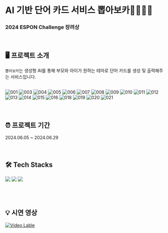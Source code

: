 # AI 기반 단어 카드 서비스 뽑아보카👨‍👩‍👧‍👦

### 2024 ESPON Challenge 장려상

<br>

## 🖥️ 프로젝트 소개
`뽑아보카`는 생성형 AI를 통해 부모와 아이가 원하는 테마로 단어 카드를 생성 및 출력해주는 서비스입니다. <br><br>

![001](https://github.com/BbobaVoca/BbobaVoca/assets/80433455/87977cdf-c9cd-437b-b4fa-aecb9e524028)
![003](https://github.com/BbobaVoca/BbobaVoca/assets/80433455/140cda1a-6efa-46aa-95d4-4af07894072f)
![004](https://github.com/BbobaVoca/BbobaVoca/assets/80433455/228b1e7c-8b28-4ae9-b604-3ad3b459c6b8)
![005](https://github.com/BbobaVoca/BbobaVoca/assets/80433455/ed32d440-cd3a-40ef-9985-495c093a91d4)
![006](https://github.com/BbobaVoca/BbobaVoca/assets/80433455/3a17b528-26b2-4cb0-a720-0ea793a6c9a5)
![007](https://github.com/BbobaVoca/BbobaVoca/assets/80433455/bd85b9ba-aba0-491e-a8d6-0104e37938ad)
![008](https://github.com/BbobaVoca/BbobaVoca/assets/80433455/b713899d-8fa8-42ed-a9c6-c260605dfbb6)
![009](https://github.com/BbobaVoca/BbobaVoca/assets/80433455/cf8fb1f6-e276-4cc3-aae7-c1ce8d18ed19)
![010](https://github.com/BbobaVoca/BbobaVoca/assets/80433455/b87ce0af-387c-49ad-ad1a-cf4a5aa1a89d)
![011](https://github.com/BbobaVoca/BbobaVoca/assets/80433455/b0cf072a-13d0-476f-ad79-cb0918f627cb)
![012](https://github.com/BbobaVoca/BbobaVoca/assets/80433455/c3d95283-9722-4dcf-a45d-b12dcaf02177)
![013](https://github.com/BbobaVoca/BbobaVoca/assets/80433455/82b529a0-d6eb-473b-bf85-c6ec563e6453)
![014](https://github.com/BbobaVoca/BbobaVoca/assets/80433455/b9e2343d-ed80-4436-8c74-e99f9b3f8e33)
![015](https://github.com/BbobaVoca/BbobaVoca/assets/80433455/bf5511fe-ebe5-4130-a351-645b84dc3bdc)
![016](https://github.com/BbobaVoca/BbobaVoca/assets/80433455/117e1c9d-0e32-4de8-ac47-adf118834a39)
![018](https://github.com/BbobaVoca/BbobaVoca/assets/80433455/9b1566bc-78c1-42b8-8c51-6e70b413a86c)
![019](https://github.com/BbobaVoca/BbobaVoca/assets/80433455/482355e0-1801-4278-9e5f-02b15317add3)
![020](https://github.com/BbobaVoca/BbobaVoca/assets/80433455/f39b66d7-9061-4dff-bba9-8fb20420e624)
![021](https://github.com/BbobaVoca/BbobaVoca/assets/80433455/8c5d865f-a754-40c5-ac0f-f9a47ef232c0)
<br><br><br>

## ⏰ 프로젝트 기간
2024.06.05 ~ 2024.06.29
<br><br><br>

## 🛠️ Tech Stacks
<div>
  <img src="https://img.shields.io/badge/react-61DAFB?style=for-the-badge&logo=react&logoColor=white">
  <img src="https://img.shields.io/badge/typescript-3178C6?style=for-the-badge&logo=typescript&logoColor=white">
  <img src="https://img.shields.io/badge/django-092E20?style=for-the-badge&logo=django&logoColor=white">
</div>
<br><br><br>

## 💡 시연 영상
[![Video Lable](http://img.youtube.com/vi/ocv2ufUY2UU/0.jpg)](https://youtu.be/ocv2ufUY2UU?si=xyt1AmpebVE5N7mg)
